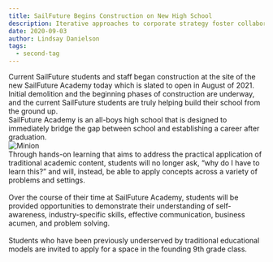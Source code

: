 ```yaml
---
title: SailFuture Begins Construction on New High School
description: Iterative approaches to corporate strategy foster collaborative thinking to further the overall value proposition. Organically grow the holistic world view of disruptive innovation via workplace diversity and empowerment.
date: 2020-09-03
author: Lindsay Danielson
tags:
  - second-tag
---
```



Current SailFuture students and staff began construction at the site of the new SailFuture Academy today which is slated to open in August of 2021.  Initial demolition and the beginning phases of construction are underway, and the current SailFuture students are truly helping build their school from the ground up.
<br>
SailFuture Academy is an all-boys high school that is designed to immediately bridge the gap between school and establishing a career after graduation.
<br>
![Minion](https://res.cloudinary.com/dbhwzxw0k/image/upload/v1570812746/12139990_831801776932307_5974419264370140447_o.jpg)
<br>
Through hands-on learning that aims to address the practical application of traditional academic content, students will no longer ask, “why do I have to learn this?” and will, instead, be able to apply concepts across a variety of problems and settings.  
<br>
Over the course of their time at SailFuture Academy, students will be provided opportunities to demonstrate their understanding of self-awareness, industry-specific skills, effective communication, business acumen, and problem solving.  
<br>
Students who have been previously underserved by traditional educational models are invited to apply for a space in the founding 9th grade class.  



